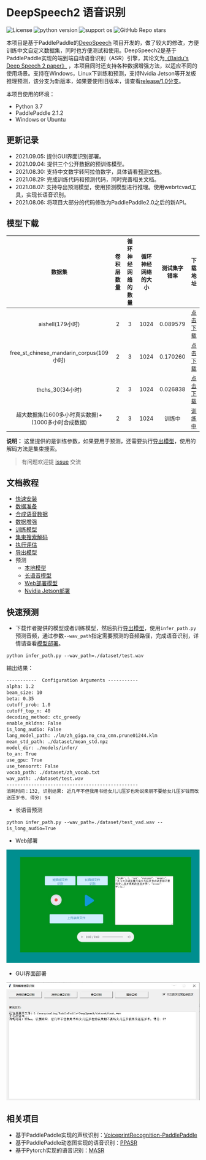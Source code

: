 # DeepSpeech2 语音识别

![License](https://img.shields.io/badge/license-Apache%202-red.svg)
![python version](https://img.shields.io/badge/python-3.7+-orange.svg)
![support os](https://img.shields.io/badge/os-linux-yellow.svg)
![GitHub Repo stars](https://img.shields.io/github/stars/yeyupiaoling/PaddlePaddle-DeepSpeech?style=social)

本项目是基于PaddlePaddle的[DeepSpeech](https://github.com/PaddlePaddle/DeepSpeech) 项目开发的，做了较大的修改，方便训练中文自定义数据集，同时也方便测试和使用。DeepSpeech2是基于PaddlePaddle实现的端到端自动语音识别（ASR）引擎，其论文为[《Baidu's Deep Speech 2 paper》](http://proceedings.mlr.press/v48/amodei16.pdf) ，本项目同时还支持各种数据增强方法，以适应不同的使用场景。支持在Windows，Linux下训练和预测，支持Nvidia Jetson等开发板推理预测，该分支为新版本，如果要使用旧版本，请查看[release/1.0分支](https://github.com/yeyupiaoling/PaddlePaddle-DeepSpeech/tree/release/1.0)。

本项目使用的环境：
 - Python 3.7
 - PaddlePaddle 2.1.2
 - Windows or Ubuntu

## 更新记录

 - 2021.09.05: 提供GUI界面识别部署。
 - 2021.09.04: 提供三个公开数据的预训练模型。
 - 2021.08.30: 支持中文数字转阿拉伯数字，具体请看[预测文档](./docs/infer.md)。
 - 2021.08.29: 完成训练代码和预测代码，同时完善相关文档。
 - 2021.08.07: 支持导出预测模型，使用预测模型进行推理。使用webrtcvad工具，实现长语音识别。
 - 2021.08.06: 将项目大部分的代码修改为PaddlePaddle2.0之后的新API。

## 模型下载
| 数据集 | 卷积层数量 | 循环神经网络的数量 | 循环神经网络的大小 | 测试集字错率 | 下载地址 |
| :---: | :---: | :---: | :---: | :---: | :---: |
| aishell(179小时) | 2 | 3 | 1024 | 0.089579 | [点击下载](https://download.csdn.net/download/qq_33200967/21773253) |
| free_st_chinese_mandarin_corpus(109小时) | 2 | 3 | 1024 | 0.170260 | [点击下载](https://download.csdn.net/download/qq_33200967/21866900) |
| thchs_30(34小时) | 2 | 3 | 1024 | 0.026838 | [点击下载](https://download.csdn.net/download/qq_33200967/21774247) |
| 超大数据集(1600多小时真实数据)+(1000多小时合成数据) | 2 | 3 | 1024 | 训练中 | [训练中]() |

**说明：** 这里提供的是训练参数，如果要用于预测，还需要执行[导出模型](./docs/export_model.md)，使用的解码方法是集束搜索。

>有问题欢迎提 [issue](https://github.com/yeyupiaoling/PaddlePaddle-DeepSpeech/issues) 交流


## 文档教程

- [快速安装](./docs/install.md)
- [数据准备](./docs/dataset.md)
- [合成语音数据](./docs/generate_audio.md)
- [数据增强](./docs/augment.md)
- [训练模型](./docs/train.md)
- [集束搜索解码](./docs/beam_search.md)
- [执行评估](./docs/eval.md)
- [导出模型](./docs/export_model.md)
- 预测
   - [本地模型](./docs/infer.md)
   - [长语音模型](./docs/infer.md)
   - [Web部署模型](./docs/infer.md)
   - [Nvidia Jetson部署](./docs/nvidia-jetson.md)


## 快速预测

 - 下载作者提供的模型或者训练模型，然后执行[导出模型](./docs/export_model.md)，使用`infer_path.py`预测音频，通过参数`--wav_path`指定需要预测的音频路径，完成语音识别，详情请查看[模型部署](./docs/infer.md)。
```shell script
python infer_path.py --wav_path=./dataset/test.wav
```

输出结果：
```
-----------  Configuration Arguments -----------
alpha: 1.2
beam_size: 10
beta: 0.35
cutoff_prob: 1.0
cutoff_top_n: 40
decoding_method: ctc_greedy
enable_mkldnn: False
is_long_audio: False
lang_model_path: ./lm/zh_giga.no_cna_cmn.prune01244.klm
mean_std_path: ./dataset/mean_std.npz
model_dir: ./models/infer/
to_an: True
use_gpu: True
use_tensorrt: False
vocab_path: ./dataset/zh_vocab.txt
wav_path: ./dataset/test.wav
------------------------------------------------
消耗时间：132, 识别结果: 近几年不但我用书给女儿儿压岁也劝说亲朋不要给女儿压岁钱而改送压岁书, 得分: 94
```


 - 长语音预测

```shell script
python infer_path.py --wav_path=./dataset/test_vad.wav --is_long_audio=True
```


 - Web部署

![录音测试页面](./docs/images/infer_server.jpg)


 - GUI界面部署

![GUI界面](./docs/images/infer_gui.jpg)


## 相关项目
 - 基于PaddlePaddle实现的声纹识别：[VoiceprintRecognition-PaddlePaddle](https://github.com/yeyupiaoling/VoiceprintRecognition-PaddlePaddle)
 - 基于PaddlePaddle动态图实现的语音识别：[PPASR](https://github.com/yeyupiaoling/PPASR)
 - 基于Pytorch实现的语音识别：[MASR](https://github.com/yeyupiaoling/MASR)
